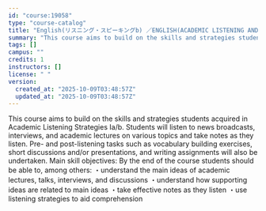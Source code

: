 ```yaml
---
id: "course:19058"
type: "course-catalog"
title: "English(リスニング・スピーキングb) ／ENGLISH(ACADEMIC LISTENING AND SPEAKING STRATEGIES B)"
summary: "This course aims to build on the skills and strategies students acquired in Academic Listening Strategies Ia/b. Students…"
tags: []
campus: ""
credits: 1
instructors: []
license: " "
version:
  created_at: "2025-10-09T03:48:57Z"
  updated_at: "2025-10-09T03:48:57Z"
---
```


This course aims to build on the skills and strategies students acquired in Academic Listening Strategies Ia/b. Students will listen to news broadcasts, interviews, and academic lectures on various topics and take notes as they listen. Pre- and post-listening tasks such as vocabulary building exercises, short discussions and/or presentations, and writing assignments will also be undertaken. Main skill objectives: By the end of the course students should be able to, among others: ・understand the main ideas of academic lectures, talks, interviews, and discussions ・understand how supporting ideas are related to main ideas ・take effective notes as they listen ・use listening strategies to aid comprehension
